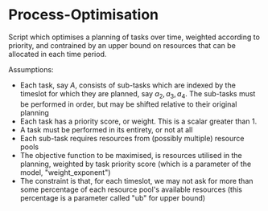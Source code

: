 # Process-Optimisation

Script which optimises a planning of tasks over time, weighted according to priority, and contrained by an upper bound on resources that can be allocated in each time period. 

Assumptions:
  - Each task, say $A$, consists of sub-tasks which are indexed by the timeslot for which they are planned, say $a_2, a_3, a_4$. The sub-tasks must be performed in order, but may be shifted relative to their original planning
  - Each task has a priority score, or weight. This is a scalar greater than $1$.
  - A task must be performed in its entirety, or not at all
  - Each sub-task requires resources from (possibly multiple) resource pools
  - The objective function to be maximised, is resources utilised in the planning, weighted by task priority score (which is a parameter of the model, "weight_exponent")
  - The constraint is that, for each timeslot, we may not ask for more than some percentage of each resource pool's available resources (this percentage is a parameter called "ub" for upper bound)
